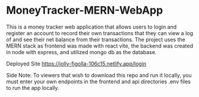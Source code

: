 # MoneyTracker-MERN-WebApp
This is a money tracker web application that allows users to login and register an account to record their own transactions that they can view a log of 
and see their net balance from their transactions. The project uses the MERN stack as frontend was made with react vite, the backend was created in node 
with express, and utilized mongo db as the database.  


Deployed Site
https://jolly-figolla-106c15.netlify.app/login

Side Note:
To viewers that wish to download this repo and run it locally, you must enter your own endpoints in the frontend and api directories .env files to run the app locally.
